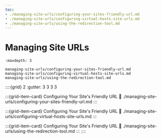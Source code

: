 ```yaml
---
toc:
- ./managing-site-urls/configuring-your-sites-friendly-url.md
- ./managing-site-urls/configuring-virtual-hosts-site-urls.md
- ./managing-site-urls/using-the-redirection-tool.md
---
```

# Managing Site URLs

```{toctree}
:maxdepth: 3

managing-site-urls/configuring-your-sites-friendly-url.md
managing-site-urls/configuring-virtual-hosts-site-urls.md
managing-site-urls/using-the-redirection-tool.md
```

::::{grid} 2
:gutter: 3 3 3 3

:::{grid-item-card} Configuring Your Site's Friendly URL
:link: ./managing-site-urls/configuring-your-sites-friendly-url.md
:::

:::{grid-item-card} Configuring Your Site's Friendly URL
:link: ./managing-site-urls/configuring-virtual-hosts-site-urls.md
:::

:::{grid-item-card} Configuring Your Site's Friendly URL
:link: ./managing-site-urls/using-the-redirection-tool.md
:::
::::
